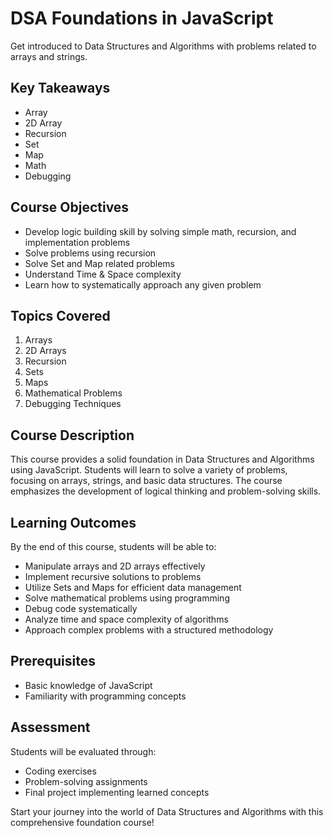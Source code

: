 # DSA Foundations in JavaScript

Get introduced to Data Structures and Algorithms with problems related to arrays and strings.

## Key Takeaways

- Array
- 2D Array
- Recursion
- Set
- Map
- Math
- Debugging

## Course Objectives

* Develop logic building skill by solving simple math, recursion, and implementation problems
* Solve problems using recursion
* Solve Set and Map related problems
* Understand Time & Space complexity
* Learn how to systematically approach any given problem

## Topics Covered

1. Arrays
2. 2D Arrays
3. Recursion
4. Sets
5. Maps
6. Mathematical Problems
7. Debugging Techniques

## Course Description

This course provides a solid foundation in Data Structures and Algorithms using JavaScript. Students will learn to solve a variety of problems, focusing on arrays, strings, and basic data structures. The course emphasizes the development of logical thinking and problem-solving skills.

## Learning Outcomes

By the end of this course, students will be able to:

- Manipulate arrays and 2D arrays effectively
- Implement recursive solutions to problems
- Utilize Sets and Maps for efficient data management
- Solve mathematical problems using programming
- Debug code systematically
- Analyze time and space complexity of algorithms
- Approach complex problems with a structured methodology

## Prerequisites

- Basic knowledge of JavaScript
- Familiarity with programming concepts

## Assessment

Students will be evaluated through:

- Coding exercises
- Problem-solving assignments
- Final project implementing learned concepts

Start your journey into the world of Data Structures and Algorithms with this comprehensive foundation course!
